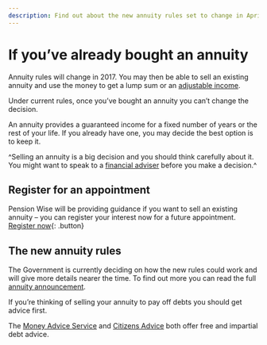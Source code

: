 ```yaml
---
description: Find out about the new annuity rules set to change in April 2017.
---
```


# If you’ve already bought an annuity

Annuity rules will change in 2017. You may then be able to sell an existing annuity and use the money to get a lump sum or an [adjustable income](/adjustable-income).

Under current rules, once you’ve bought an annuity you can’t change the decision.

An annuity provides a guaranteed income for a fixed number of years or the rest of your life. If you already have one, you may decide the best option is to keep it.

^Selling an annuity is a big decision and you should think carefully about it. You might want to speak to a [financial adviser](/financial-advice) before you make a decision.^

## Register for an appointment

Pension Wise will be providing guidance if you want to sell an existing annuity – you can register your interest now for a future appointment.
[Register now](/annuity-registration){: .button}

## The new annuity rules

The Government is currently deciding on how the new rules could work and will give more details nearer the time. To find out more you can read the full [annuity announcement](https://www.gov.uk/government/news/pension-freedoms-to-be-extended-to-people-with-annuities).

If you’re thinking of selling your annuity to pay off debts you should get advice first.

The [Money Advice Service](https://www.moneyadviceservice.org.uk/en) and [Citizens Advice](http://www.citizensadvice.org.uk) both offer free and impartial debt advice.
